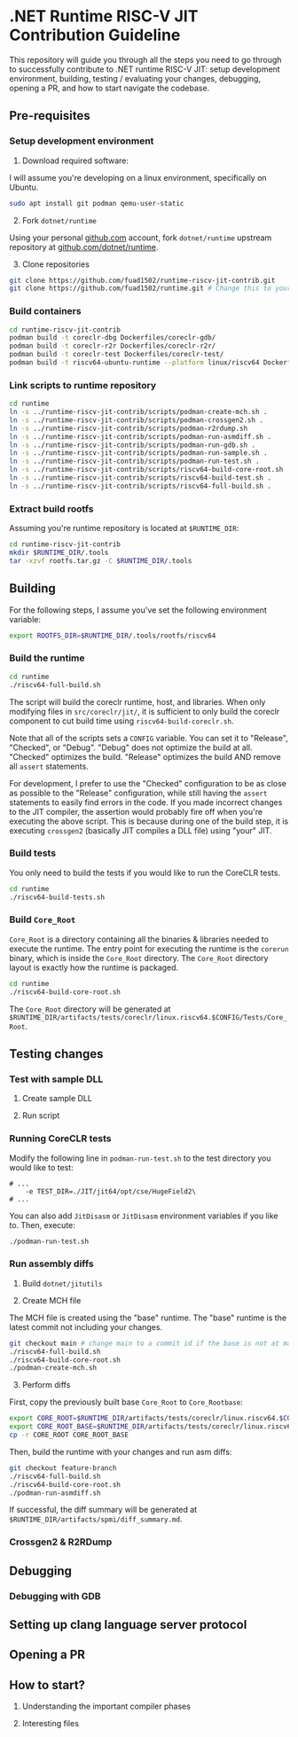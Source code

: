 # .NET Runtime RISC-V JIT Contribution Guideline

This repository will guide you through all the steps you need to go through to successfully contribute to .NET runtime RISC-V JIT: setup development environment, building, testing / evaluating your changes, debugging, opening a PR, and how to start navigate the codebase. 

## Pre-requisites

### Setup development environment

1. Download required software:

I will assume you're developing on a linux environment, specifically on Ubuntu.

```sh
sudo apt install git podman qemu-user-static
```

2. Fork `dotnet/runtime`

Using your personal [github.com](github.com) account, fork `dotnet/runtime` upstream repository at [github.com/dotnet/runtime](github.com/dotnet/runtime).

3. Clone repositories

```sh
git clone https://github.com/fuad1502/runtime-riscv-jit-contrib.git
git clone https://github.com/fuad1502/runtime.git # Change this to your runtime fork
```

### Build containers

```sh
cd runtime-riscv-jit-contrib
podman build -t coreclr-dbg Dockerfiles/coreclr-gdb/
podman build -t coreclr-r2r Dockerfiles/coreclr-r2r/
podman build -t coreclr-test Dockerfiles/coreclr-test/
podman build -t riscv64-ubuntu-runtime --platform linux/riscv64 Dockerfiles/riscv64-ubuntu-runtime/
```

### Link scripts to runtime repository

```sh
cd runtime
ln -s ../runtime-riscv-jit-contrib/scripts/podman-create-mch.sh .
ln -s ../runtime-riscv-jit-contrib/scripts/podman-crossgen2.sh .
ln -s ../runtime-riscv-jit-contrib/scripts/podman-r2rdump.sh
ln -s ../runtime-riscv-jit-contrib/scripts/podman-run-asmdiff.sh .
ln -s ../runtime-riscv-jit-contrib/scripts/podman-run-gdb.sh .
ln -s ../runtime-riscv-jit-contrib/scripts/podman-run-sample.sh .
ln -s ../runtime-riscv-jit-contrib/scripts/podman-run-test.sh .
ln -s ../runtime-riscv-jit-contrib/scripts/riscv64-build-core-root.sh .
ln -s ../runtime-riscv-jit-contrib/scripts/riscv64-build-test.sh .
ln -s ../runtime-riscv-jit-contrib/scripts/riscv64-full-build.sh .
```

### Extract build rootfs

Assuming you're runtime repository is located at `$RUNTIME_DIR`:

```sh
cd runtime-riscv-jit-contrib
mkdir $RUNTIME_DIR/.tools
tar -xzvf rootfs.tar.gz -C $RUNTIME_DIR/.tools
```

## Building

For the following steps, I assume you've set the following environment variable:

```sh
export ROOTFS_DIR=$RUNTIME_DIR/.tools/rootfs/riscv64
```

### Build the runtime

```sh
cd runtime
./riscv64-full-build.sh
```

The script will build the coreclr runtime, host, and libraries. When only modifying files in `src/coreclr/jit/`, it is sufficient to only build the coreclr component to cut build time using `riscv64-build-coreclr.sh`.

Note that all of the scripts sets a `CONFIG` variable. You can set it to "Release", "Checked", or "Debug". "Debug" does not optimize the build at all. "Checked" optimizes the build. "Release" optimizes the build AND remove all `assert` statements. 

For development, I prefer to use the "Checked" configuration to be as close as possible to the "Release" configuration, while still having the `assert` statements to easily find errors in the code. If you made incorrect changes to the JIT compiler, the assertion would probably fire off when you're executing the above script. This is because during one of the build step, it is executing `crossgen2` (basically JIT compiles a DLL file) using "your" JIT.

### Build tests

You only need to build the tests if you would like to run the CoreCLR tests.

```sh
cd runtime
./riscv64-build-tests.sh
```

### Build `Core_Root`

`Core_Root` is a directory containing all the binaries & libraries needed to execute the runtime. The entry point for executing the runtime is the `corerun` binary, which is inside the `Core_Root` directory. The `Core_Root` directory layout is exactly how the runtime is packaged.

```sh
cd runtime
./riscv64-build-core-root.sh
```

The `Core_Root` directory will be generated at `$RUNTIME_DIR/artifacts/tests/coreclr/linux.riscv64.$CONFIG/Tests/Core_Root`.

## Testing changes

### Test with sample DLL

1. Create sample DLL

2. Run script

### Running CoreCLR tests

Modify the following line in `podman-run-test.sh` to the test directory you would like to test:

```
# ...
    -e TEST_DIR=./JIT/jit64/opt/cse/HugeField2\
# ...
```

You can also add `JitDisasm` or `JitDisasm` environment variables if you like to. Then, execute:

```sh
./podman-run-test.sh
```

### Run assembly diffs

1. Build `dotnet/jitutils`

2. Create MCH file

The MCH file is created using the "base" runtime. The "base" runtime is the latest commit not including your changes.

```sh
git checkout main # change main to a commit id if the base is not at main
./riscv64-full-build.sh
./riscv64-build-core-root.sh
./podman-create-mch.sh
```

3. Perform diffs

First, copy the previously built base `Core_Root` to `Core_Rootbase`:

```sh
export CORE_ROOT=$RUNTIME_DIR/artifacts/tests/coreclr/linux.riscv64.$CONFIG/Tests/Core_Root
export CORE_ROOT_BASE=$RUNTIME_DIR/artifacts/tests/coreclr/linux.riscv64.$CONFIG/Tests/Core_Rootbase
cp -r CORE_ROOT CORE_ROOT_BASE
```

Then, build the runtime with your changes and run asm diffs:

```sh
git checkout feature-branch
./riscv64-full-build.sh
./riscv64-build-core-root.sh
./podman-run-asmdiff.sh
```

If successful, the diff summary will be generated at `$RUNTIME_DIR/artifacts/spmi/diff_summary.md`.

### Crossgen2 & R2RDump

## Debugging

### Debugging with GDB

## Setting up clang language server protocol

## Opening a PR

## How to start?

1. Understanding the important compiler phases

2. Interesting files
